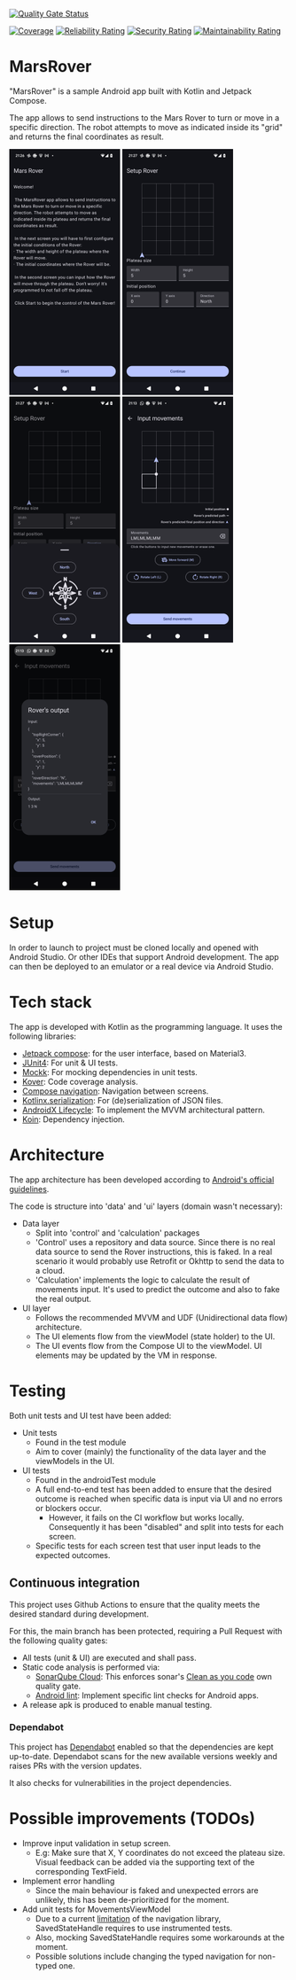 [![Quality Gate Status](https://sonarcloud.io/api/project_badges/measure?project=Knthcame_MarsRover&metric=alert_status)](https://sonarcloud.io/summary/new_code?id=Knthcame_MarsRover)

[![Coverage](https://sonarcloud.io/api/project_badges/measure?project=Knthcame_MarsRover&metric=coverage)](https://sonarcloud.io/summary/new_code?id=Knthcame_MarsRover)
[![Reliability Rating](https://sonarcloud.io/api/project_badges/measure?project=Knthcame_MarsRover&metric=reliability_rating)](https://sonarcloud.io/summary/new_code?id=Knthcame_MarsRover)
[![Security Rating](https://sonarcloud.io/api/project_badges/measure?project=Knthcame_MarsRover&metric=security_rating)](https://sonarcloud.io/summary/new_code?id=Knthcame_MarsRover)
[![Maintainability Rating](https://sonarcloud.io/api/project_badges/measure?project=Knthcame_MarsRover&metric=sqale_rating)](https://sonarcloud.io/summary/new_code?id=Knthcame_MarsRover)

# MarsRover

"MarsRover" is a sample Android app built with Kotlin and Jetpack Compose.

The app allows to send instructions to the Mars Rover to turn or move in a specific direction. 
The robot attempts to move as indicated inside its "grid" and returns the final coordinates as result.

![Home screen](./screenshots/Home_screen.png)
![Setup screen](./screenshots/Setup_Screen.png)
![Modal sheet for picking the Rover's starting direction](./screenshots/Direction_sheet.png)
![Movements screen](./screenshots/Movements_Screen.png)
![Output_dialog](./screenshots/Output_Dialog.png)

# Setup

In order to launch to project must be cloned locally and opened with Android Studio. Or other IDEs that support Android development. The app can then be deployed to an emulator or a real device via Android Studio.

# Tech stack

The app is developed with Kotlin as the programming language. It uses the following libraries:
- [Jetpack compose](https://developer.android.com/compose): for the user interface, based on Material3.
- [JUnit4](https://junit.org/junit4/): For unit & UI tests.
- [Mockk](https://github.com/mockk/mockk): For mocking dependencies in unit tests.
- [Kover](https://github.com/Kotlin/kotlinx-kover): Code coverage analysis.
- [Compose navigation](https://developer.android.com/develop/ui/compose/navigation): Navigation between screens.
- [Kotlinx.serialization](https://github.com/Kotlin/kotlinx.serialization): For (de)serialization of JSON files.
- [AndroidX Lifecycle](https://developer.android.com/jetpack/androidx/releases/lifecycle): To implement the MVVM architectural pattern.
- [Koin](https://github.com/InsertKoinIO/koin): Dependency injection.

# Architecture

The app architecture has been developed according to [Android's official guidelines](https://developer.android.com/topic/architecture).

The code is structure into 'data' and 'ui' layers (domain wasn't necessary):
- Data layer
  - Split into 'control' and 'calculation' packages
  - 'Control' uses a repository and data source. Since there is no real data source to send the Rover instructions, this is faked. In a real scenario it would probably use Retrofit or Okhttp to send the data to a cloud.
  - 'Calculation' implements the logic to calculate the result of movements input. It's used to predict the outcome and also to fake the real output.
- UI layer
  - Follows the recommended MVVM and UDF (Unidirectional data flow) architecture.
  - The UI elements flow from the viewModel (state holder) to the UI.
  - The UI events flow from the Compose UI to the viewModel. UI elements may be updated by the VM in response.

# Testing

Both unit tests and UI test have been added:
- Unit tests
  - Found in the test module
  - Aim to cover (mainly) the functionality of the data layer and the viewModels in the UI.
- UI tests
  - Found in the androidTest module
  - A full end-to-end test has been added to ensure that the desired outcome is reached when specific data is input via UI and no errors or blockers occur.
    - However, it fails on the CI workflow but works locally. Consequently it has been "disabled" and split into tests for each screen.
  - Specific tests for each screen test that user input leads to the expected outcomes.

## Continuous integration

This project uses Github Actions to ensure that the quality meets the desired standard during development.

For this, the main branch has been protected, requiring a Pull Request with the following quality gates:
- All tests (unit & UI) are executed and shall pass.
- Static code analysis is performed via:
  - [SonarQube Cloud](https://sonarcloud.io/project/overview?id=Knthcame_MarsRover): This enforces sonar's [Clean as you code](https://docs.sonarsource.com/sonarqube-cloud/core-concepts/clean-as-you-code/introduction/) own quality gate.
  - [Android lint](https://developer.android.com/studio/write/lint): Implement specific lint checks for Android apps.
- A release apk is produced to enable manual testing.

### Dependabot

This project has [Dependabot](https://docs.github.com/en/code-security/dependabot/working-with-dependabot) enabled so that the dependencies are kept up-to-date.
Dependabot scans for the new available versions weekly and raises PRs with the version updates. 

It also checks for vulnerabilities in the project dependencies.

# Possible improvements (TODOs)
- Improve input validation in setup screen. 
  - E.g: Make sure that X, Y coordinates do not exceed the plateau size. Visual feedback can be added via the supporting text of the corresponding TextField.
- Implement error handling
  - Since the main behaviour is faked and unexpected errors are unlikely, this has been de-prioritized for the moment.
- Add unit tests for MovementsViewModel
  - Due to a current [limitation](https://issuetracker.google.com/issues/349807172) of the navigation library, SavedStateHandle requires to use instrumented tests.
  - Also, mocking SavedStateHandle requires some workarounds at the moment.
  - Possible solutions include changing the typed navigation for non-typed one.